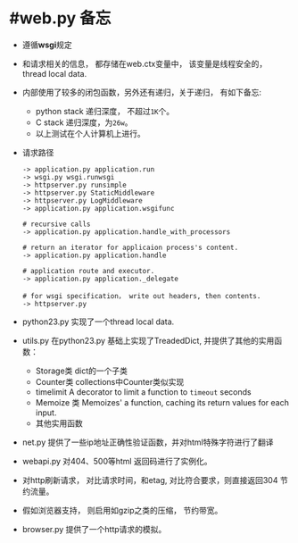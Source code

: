 #web.py 备忘
===========
* 遵循**wsgi**规定
* 和请求相关的信息， 都存储在web.ctx变量中， 该变量是线程安全的， thread local data.
* 内部使用了较多的闭包函数，另外还有递归，关于递归， 有如下备忘:
  *	python stack 递归深度， 不超过`1K`个。
  *	C stack 递归深度，为`26w`。
  * 以上测试在个人计算机上进行。
* 请求路径

	```
	-> application.py application.run
	-> wsgi.py wsgi.runwsgi
	-> httpserver.py runsimple
	-> httpserver.py StaticMiddleware
	-> httpserver.py LogMiddleware
	-> application.py application.wsgifunc
	
	# recursive calls
	-> application.py application.handle_with_processors 
	
	# return an iterator for applicaion process's content.
	-> application.py application.handle
	
	# application route and executor.
	-> application.py application._delegate
	
	# for wsgi specification， write out headers, then contents.
	-> httpserver.py 

	```
* python23.py 实现了一个thread local data.
* utils.py 在python23.py 基础上实现了TreadedDict, 并提供了其他的实用函数：
  *	Storage类 dict的一个子类
  * Counter类 collections中Counter类似实现
  * timelimit A decorator to limit a function to `timeout` seconds
  * Memoize 类 Memoizes' a function, caching its return values for each input.
  * 其他实用函数
* net.py 提供了一些ip地址正确性验证函数，并对html特殊字符进行了翻译
* webapi.py 对404、500等html 返回码进行了实例化。
* 对http刷新请求， 对比请求时间，和etag, 对比符合要求，则直接返回304 节约流量。
* 假如浏览器支持， 则启用如gzip之类的压缩， 节约带宽。
* browser.py 提供了一个http请求的模拟。 
